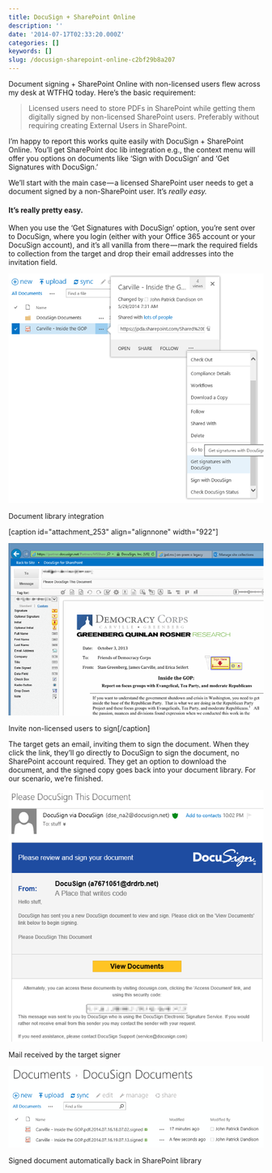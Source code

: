 ```yaml
---
title: DocuSign + SharePoint Online
description: ''
date: '2014-07-17T02:33:20.000Z'
categories: []
keywords: []
slug: /docusign-sharepoint-online-c2bf29b8a207
---
```


Document signing + SharePoint Online with non-licensed users flew across my desk at WTFHQ today. Here’s the basic requirement:

> Licensed users need to store PDFs in SharePoint while getting them digitally signed by non-licensed SharePoint users. Preferably without requiring creating External Users in SharePoint.

I’m happy to report this works quite easily with DocuSign + SharePoint Online. You’ll get SharePoint doc lib integration e.g., the context menu will offer you options on documents like ‘Sign with DocuSign’ and ‘Get Signatures with DocuSign.’

We’ll start with the main case — a licensed SharePoint user needs to get a document signed by a non-SharePoint user. It’s _really easy._

#### It’s really pretty easy.

When you use the ‘Get Signatures with DocuSign’ option, you’re sent over to DocuSign, where you login (either with your Office 365 account or your DocuSign account), and it’s all vanilla from there — mark the required fields to collection from the target and drop their email addresses into the invitation field.

![1-get](/img/0_AkhkQ4VYm-J2nPR-.png)

Document library integration

\[caption id="attachment\_253" align="alignnone" width="922"]

![Invite non-licensed users to sign](/img/0_KLhHDSCjJoivWTjQ.png)

Invite non-licensed users to sign\[/caption\]

The target gets an email, inviting them to sign the document. When they click the link, they’ll go directly to DocuSign to sign the document, no SharePoint account required. They get an option to download the document, and the signed copy goes back into your document library. For our scenario, we’re finished.

![Mail received by the target signer](/img/0_3tu2y7o0NIljtakm.png)

Mail received by the target signer

![Signed document automatically back in SharePoint library](/img/0_2PW95kOOgm11YUiu.png)

Signed document automatically back in SharePoint library
